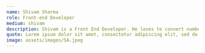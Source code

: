 ```yaml
---
name: Shivam Sharma
role: Front-end Developer
medium: shivam
description: Shivam is a Front End Developer. He loves to convert numbers into meaningful visual elements that are more civicly engaged. Education to underprivileged is his social motive. He likes to travel, being foodie, and watch one season a night.
quote: Lorem ipsum dolor sit amet, consectetur adipiscing elit, sed do eiusmod tempor incididunt ut labore et dolore magna aliqua.
image: assets/images/SA.jpeg
---
```

